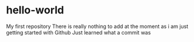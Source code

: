 # hello-world
My first repository
There is really nothing to add at the moment as i am just getting started with Github
Just learned what a commit was
